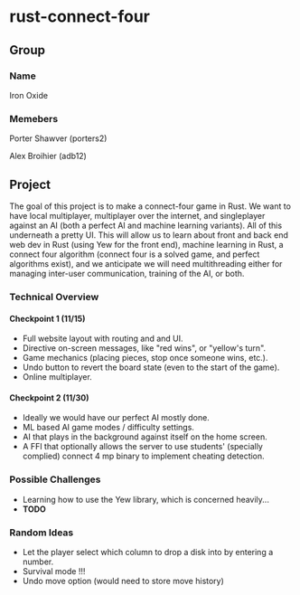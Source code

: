 # rust-connect-four
## Group
### Name
Iron Oxide
### Memebers
Porter Shawver (porters2)

Alex Broihier (adb12)
## Project
The goal of this project is to make a connect-four game in Rust. We want to have local multiplayer, multiplayer over the internet, and singleplayer against an AI (both a perfect AI and machine learning variants). All of this underneath a pretty UI. This will allow us to learn about front and back end web dev in Rust (using Yew for the front end), machine learning in Rust, a connect four algorithm (connect four is a solved game, and perfect algorithms exist), and we anticipate we will need multithreading either for managing inter-user communication, training of the AI, or both.
### Technical Overview
#### Checkpoint 1 (11/15)
 - Full website layout with routing and and UI.
 - Directive on-screen messages, like "red wins", or "yellow's turn".
 - Game mechanics (placing pieces, stop once someone wins, etc.).
 - Undo button to revert the board state (even to the start of the game).
 - Online multiplayer.
#### Checkpoint 2 (11/30)
 - Ideally we would have our perfect AI mostly done.
 - ML based AI game modes / difficulty settings.
 - AI that plays in the background against itself on the home screen.
 - A FFI that optionally allows the server to use students' (specially complied) connect 4 mp binary to implement cheating detection.
### Possible Challenges
 - Learning how to use the Yew library, which is concerned heavily...
 - **TODO**

### Random Ideas
 - Let the player select which column to drop a disk into by entering a number.
 - Survival mode !!!
 - Undo move option (would need to store move history)
